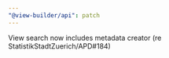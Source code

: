 ```yaml
---
"@view-builder/api": patch
---
```


View search now includes metadata creator (re StatistikStadtZuerich/APD#184)
